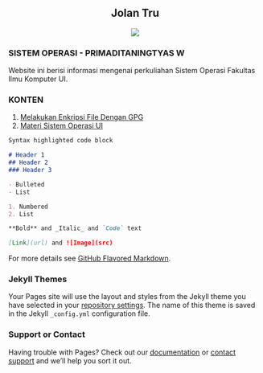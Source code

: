 <center> <h2> Jolan Tru </h2> </center>
  
<div align="center"> <img src="https://media.giphy.com/media/W0crByKlXhLlC/giphy.gif"> </div>
  
  
  

### SISTEM OPERASI - PRIMADITANINGTYAS W

Website ini berisi informasi mengenai perkuliahan Sistem Operasi Fakultas Ilmu Komputer UI.


### KONTEN

1. [Melakukan Enkripsi File Dengan GPG](URLs/)
2. [Materi Sistem Operasi UI](https://1drv.ms/u/s!AjAUCcP4ukTJgtRM5PvhDtC-KarQNQ?e=bMp1SD)

```markdown
Syntax highlighted code block

# Header 1
## Header 2
### Header 3

- Bulleted
- List

1. Numbered
2. List

**Bold** and _Italic_ and `Code` text

[Link](url) and ![Image](src)
```

For more details see [GitHub Flavored Markdown](https://guides.github.com/features/mastering-markdown/).

### Jekyll Themes

Your Pages site will use the layout and styles from the Jekyll theme you have selected in your [repository settings](https://github.com/wahprima/os201/settings). The name of this theme is saved in the Jekyll `_config.yml` configuration file.

### Support or Contact

Having trouble with Pages? Check out our [documentation](https://help.github.com/categories/github-pages-basics/) or [contact support](https://github.com/contact) and we’ll help you sort it out.
